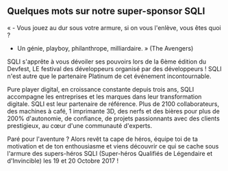 ## Quelques mots sur notre super-sponsor SQLI

« - Vous jouez au dur sous votre armure, si on vous l'enlève, vous êtes quoi ?
- Un génie, playboy, philanthrope, milliardaire. » (The Avengers)

SQLI s'apprête à vous dévoiler ses pouvoirs lors de la 6ème édition du Devfest, LE festival des développeurs organisé par des développeurs ! SQLI n'est autre que le partenaire Platinum de cet événement incontournable. 

Pure player digital, en croissance constante depuis trois ans, SQLI accompagne les entreprises et les marques dans leur transformation digitale. SQLI est leur partenaire de référence. Plus de 2100 collaborateurs, des machines à café, 1 imprimante 3D, des nerfs et des bières pour plus de 200% d'autonomie, de confiance, de projets passionnants avec des clients prestigieux, au cœur d'une communauté d'experts. 

Paré pour l'aventure ? Alors revêt ta cape de héros, équipe toi de ta motivation et de ton enthousiasme et viens découvrir ce qui se cache sous l'armure des supers-héros SQLI (Super-héros Qualifiés de Légendaire et d'Invincible) les 19 et 20 Octobre 2017 !
